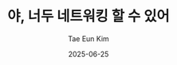 ---
title:  야, 너두 네트워킹 할 수 있어
date:   2025-06-25
author: Tae Eun Kim
kor_author: 김태은
link: https://prosys.kaist.ac.kr/networking-guide
tags:
  - 학회
  - 네트워킹
classes: wide
---